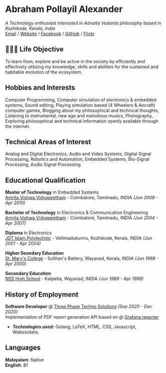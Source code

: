 # Abraham Pollayil Alexander
_A Technology enthusiast interested in Advaita Vedanta philosophy based in Kozhikode, Kerala, India_ <br>
[Email](mailto:abey.alexander@gmail.com) / [Website](https://www.github.com/abraham19805/resume) / [Facebook](https://www.facebook.com/abraham.pollayil.alexander) / [GitHub](https://github.com/abraham198305/) / [Flickr](https://www.flickr.com/photos/abey)

## 👩🏼‍💻 Life Objective
To learn from, explore and be active in the society by efficiently and effectively utilizing my knowledge, skills and abilities for the sustained and habitable evolution of the ecosystem.

## Hobbies and Interests
Computer Programming, Computer simulation of electronics & embedded systems, Sound editing, Playing simulation based (4 Wheelers & Aircraft) computer games, Blogging about my philosophical and technical thoughts, Listening to instrumental, new age and melodious musics, Photography, Exploring philosophical and technical information openly available through the internet.

## Technical Areas of Interest
Analog and Digital Electronics, Audio and Video Systems, Digital Signal Processing, Robotics and Automation, Embedded Systems, Bio-Signal Processing, Audio Signal Processing

## Educational Qualification
**Master of Technology** in Embedded Systems<br>
[Amrita Vishwa Vidyapeetham](https://www.amrita.edu/school/engineering/coimbatore) - Coimbatore, Tamilnadu, INDIA _(Jun 2008 - Apr 2010)_<br>

**Bachelor of Technology** in Electronics & Communication Engineering<br>
[Amrita Vishwa Vidyapeetham](https://www.amrita.edu/school/engineering/coimbatore) - Coimbatore, Tamilnadu, INDIA _(Jun 2004 - Apr 2007)_<br>

**Diploma** in Electronics<br>
[JDT Islam Polytechnic](http://www.jdtpoly.org/Home) - Vellimadukunnu, Kozhikode, Kerala, INDIA _(Jun 2001 - Apr 2004)_<br>

**Higher Seondary Education**<br>
[St. Mary's College](https://stmarysbathery.ac.in/) - Sulthan's Battery, Wayanad, Kerala, INDIA _(Jun 1998 - Apr 2000)_<br>

**Secondary Education**<br>
[NSS High School](https://in.linkedin.com/company/nss-higher-secondary-school-kalpetta) - Kalpetta, Wayanad, INDIA _(Jun 1989 - Apr 1998)_<br>

## History of Employment
**Software Developer** @ [Three Phase Techno Solutions](https://www.3phtechsolutions.com/) _(Sep 2020 - Dec 2020)_ <br>
Implementation of PDF report generation API based on @ [Grafana reporter](https://github.com/IzakMarais/reporter)
  - **_Technologies used:_** Golang, LaTeX, HTML, CSS, Javascript, Websockets.
    
## Languages

**Malayalam**: Native <br>
**English**: B1
